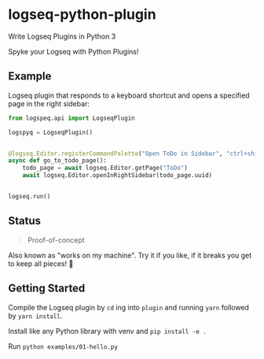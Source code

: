 # logseq-python-plugin

Write Logseq Plugins in Python 3

Spyke your Logseq with Python Plugins!

## Example

Logseq plugin that responds to a keyboard shortcut 
and opens a specified page in the right sidebar:

```python
from logspeq.api import LogseqPlugin

logspyq = LogseqPlugin()


@logseq.Editor.registerCommandPalette("Open ToDo in Sidebar", "ctrl+shift+t")
async def go_to_todo_page():
    todo_page = await logseq.Editor.getPage("ToDo")
    await logseq.Editor.openInRightSidebar(todo_page.uuid)


logseq.run()
```

## Status

> Proof-of-concept

Also known as "works on my machine". 
Try it if you like, if it breaks you get to keep all pieces! 🎉

## Getting Started

Compile the Logseq plugin by `cd` ing into `plugin` and running `yarn` followed by `yarn install`.

Install like any Python library with venv and `pip install -e .`

Run `python examples/01-hello.py`
